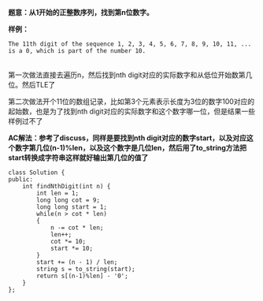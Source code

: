 **题意：从1开始的正整数序列，找到第n位数字。**

**样例：**
```
The 11th digit of the sequence 1, 2, 3, 4, 5, 6, 7, 8, 9, 10, 11, ... is a 0, which is part of the number 10.
```

<br/>
第一次做法直接去遍历n，然后找到nth digit对应的实际数字和从低位开始数第几位。然后TLE了

第二次做法开个11位的数组记录，比如第3个元素表示长度为3位的数字100对应的起始数，也是为了找到nth digit对应的实际数字和这个数字哪一位，但是结果一些样例过不了

**AC解法：参考了discuss，同样是要找到nth digit对应的数字start，以及对应这个数字第几位(n-1)%len，以及这个数字是几位len，然后用了to_string方法把start转换成字符串这样就好输出第几位的值了**

```
class Solution {
public:
    int findNthDigit(int n) {
        int len = 1;
        long long cot = 9;
        long long start = 1;
        while(n > cot * len)
        {
            n -= cot * len;
            len++;
            cot *= 10;
            start *= 10;
        }
        start += (n - 1) / len;
        string s = to_string(start);
        return s[(n-1)%len] - '0';
    }
};
```